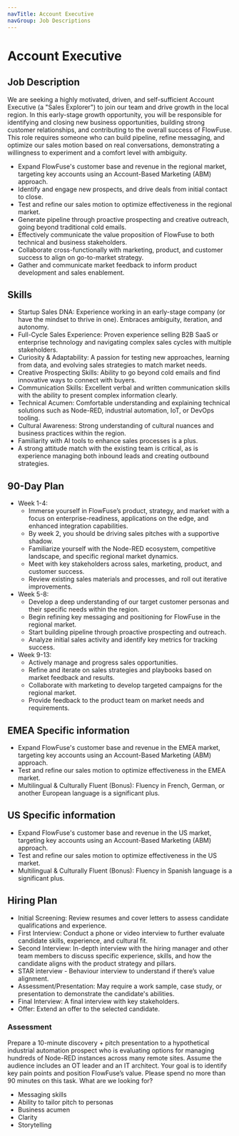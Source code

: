 ```yaml
---
navTitle: Account Executive
navGroup: Job Descriptions
---
```


# Account Executive

## Job Description
We are seeking a highly motivated, driven, and self-sufficient Account Executive (a "Sales Explorer") to join our team and drive growth in the local region. In this early-stage growth opportunity, you will be responsible for identifying and closing new business opportunities, building strong customer relationships, and contributing to the overall success of FlowFuse. This role requires someone who can build pipeline, refine messaging, and optimize our sales motion based on real conversations, demonstrating a willingness to experiment and a comfort level with ambiguity.

* Expand FlowFuse's customer base and revenue in the regional market, targeting key accounts using an Account-Based Marketing (ABM) approach.
* Identify and engage new prospects, and drive deals from initial contact to close.
* Test and refine our sales motion to optimize effectiveness in the regional market.
* Generate pipeline through proactive prospecting and creative outreach, going beyond traditional cold emails.
* Effectively communicate the value proposition of FlowFuse to both technical and business stakeholders.
* Collaborate cross-functionally with marketing, product, and customer success to align on go-to-market strategy.
* Gather and communicate market feedback to inform product development and sales enablement.

## Skills
* Startup Sales DNA: Experience working in an early-stage company (or have the mindset to thrive in one). Embraces ambiguity, iteration, and autonomy.
* Full-Cycle Sales Experience: Proven experience selling B2B SaaS or enterprise technology and navigating complex sales cycles with multiple stakeholders.
* Curiosity & Adaptability: A passion for testing new approaches, learning from data, and evolving sales strategies to match market needs.
* Creative Prospecting Skills: Ability to go beyond cold emails and find innovative ways to connect with buyers.
* Communication Skills: Excellent verbal and written communication skills with the ability to present complex information clearly.   
* Technical Acumen: Comfortable understanding and explaining technical solutions such as Node-RED, industrial automation, IoT, or DevOps tooling.
* Cultural Awareness: Strong understanding of cultural nuances and business practices within the region.
* Familiarity with AI tools to enhance sales processes is a plus.
* A strong attitude match with the existing team is critical, as is experience managing both inbound leads and creating outbound strategies.

## 90-Day Plan

* Week 1-4:
   * Immerse yourself in FlowFuse’s product, strategy, and market with a focus on enterprise-readiness, applications on the edge, and enhanced integration capabilities.
   * By week 2, you should be driving sales pitches with a supportive shadow.
   * Familiarize yourself with the Node-RED ecosystem, competitive landscape, and specific regional market dynamics.
   * Meet with key stakeholders across sales, marketing, product, and customer success.
   * Review existing sales materials and processes, and roll out iterative improvements.
* Week 5-8:
   * Develop a deep understanding of our target customer personas and their specific needs within the region.
   * Begin refining key messaging and positioning for FlowFuse in the regional market.
   * Start building pipeline through proactive prospecting and outreach.
   * Analyze initial sales activity and identify key metrics for tracking success.
* Week 9-13:
   * Actively manage and progress sales opportunities.
   * Refine and iterate on sales strategies and playbooks based on market feedback and results.
   * Collaborate with marketing to develop targeted campaigns for the regional market.
   * Provide feedback to the product team on market needs and requirements.

## EMEA Specific information
* Expand FlowFuse's customer base and revenue in the EMEA market, targeting key accounts using an Account-Based Marketing (ABM) approach.
* Test and refine our sales motion to optimize effectiveness in the EMEA market.
* Multilingual & Culturally Fluent (Bonus): Fluency in French, German, or another European language is a significant plus.

## US Specific information
* Expand FlowFuse's customer base and revenue in the US market, targeting key accounts using an Account-Based Marketing (ABM) approach.
* Test and refine our sales motion to optimize effectiveness in the US market.
* Multilingual & Culturally Fluent (Bonus): Fluency in Spanish language is a significant plus.

## Hiring Plan
* Initial Screening: Review resumes and cover letters to assess candidate qualifications and experience.
* First Interview: Conduct a phone or video interview to further evaluate candidate skills, experience, and cultural fit.
* Second Interview: In-depth interview with the hiring manager and other team members to discuss specific experience, skills, and how the candidate aligns with the product strategy and pillars.
* STAR interview - Behaviour interview to understand if there’s value alignment.
* Assessment/Presentation: May require a work sample, case study, or presentation to demonstrate the candidate's abilities. 
* Final Interview: A final interview with key stakeholders.
* Offer: Extend an offer to the selected candidate.

### Assessment

Prepare a 10-minute discovery + pitch presentation to a hypothetical industrial automation prospect who is evaluating options for managing hundreds of Node-RED instances across many remote sites. Assume the audience includes an OT leader and an IT architect. Your goal is to identify key pain points and position FlowFuse’s value. Please spend no more than 90 minutes on this task.
What are we looking for?
* Messaging skills
* Ability to tailor pitch to personas
* Business acumen
* Clarity
* Storytelling

